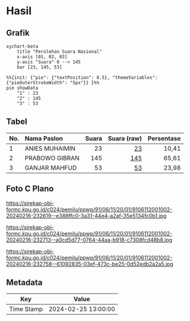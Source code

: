 # Hasil

## Grafik

```mermaid
xychart-beta
    title "Perolehan Suara Nasional"
    x-axis [01, 02, 03]
    y-axis "Suara" 0 --> 145
    bar [23, 145, 53]
```

```mermaid
%%{init: {"pie": {"textPosition": 0.5}, "themeVariables": {"pieOuterStrokeWidth": "5px"}} }%%
pie showData
    "1" : 23
    "2" : 145
    "3" : 53
```

## Tabel

| No. | Nama Paslon    | Suara | Suara (raw) | Persentase |
|:--- |:-------------- | -----:| -----------:| ----------:|
| 1   | ANIES MUHAIMIN | 23    | [23][p-1]   | 10,41      |
| 2   | PRABOWO GIBRAN | 145   | [145][p-2]  | 65,61      |
| 3   | GANJAR MAHFUD  | 53    | [53][p-3]   | 23,98      |


[p-1]: https://github.com/gigit-pemilu/pemilu-2024/blob/main/pilpres/hitung-suara/sub/91-papua/sub/06-biak-numfor/sub/11-yendidori/sub/2001-yendidori/sub/002-tps/sub/paslon-1.txt
[p-2]: https://github.com/gigit-pemilu/pemilu-2024/blob/main/pilpres/hitung-suara/sub/91-papua/sub/06-biak-numfor/sub/11-yendidori/sub/2001-yendidori/sub/002-tps/sub/paslon-2.txt
[p-3]: https://github.com/gigit-pemilu/pemilu-2024/blob/main/pilpres/hitung-suara/sub/91-papua/sub/06-biak-numfor/sub/11-yendidori/sub/2001-yendidori/sub/002-tps/sub/paslon-3.txt

## Foto C Plano

https://sirekap-obj-formc.kpu.go.id/c024/pemilu/ppwp/91/06/11/20/01/9106112001002-20240216-232619--e388ffc0-3a31-44e4-a2af-35e5134fc0b1.jpg

https://sirekap-obj-formc.kpu.go.id/c024/pemilu/ppwp/91/06/11/20/01/9106112001002-20240216-232713--a0cd5d77-0764-44aa-b918-c7308fcd48b8.jpg

https://sirekap-obj-formc.kpu.go.id/c024/pemilu/ppwp/91/06/11/20/01/9106112001002-20240216-232758--61092835-03ef-473c-be25-0d52edb2a2a5.jpg


## Metadata

| Key        | Value               |
| ---------- | ------------------- |
| Time Stamp | 2024-02-25 13:00:00 |



